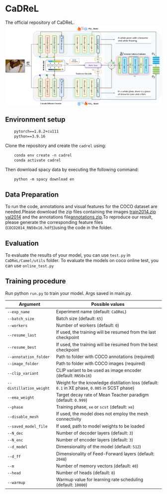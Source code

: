 # CaDReL
The official repository of CaDReL.
![](https://github.com/Aki-Tomoya/CaDReL/blob/main/fig2.png)
## Environment setup
        pytorch==1.8.2+cu111
        python==3.9.16

Clone the repository and create the `cadrel` using:

        conda env create -n cadrel
        conda activate cadrel
    

Then download spacy data by executing the following command:

        python -m spacy download en

## Data Preparation
To run the code, annotations and visual features for the COCO dataset are needed.Please download the zip files containing the images [train2014.zip](http://images.cocodataset.org/zips/train2014.zip) [val2014](http://images.cocodataset.org/zips/val2014.zip) and the annotations file[annotations.zip](https://pan.baidu.com/s/17ik-2OZGFaQ5-AzCCWkL9w).To reproduce our result, please generate the corresponding feature files (`COCO2014_RN50x16.hdf5`)using the code in the folder.

## Evaluation
To evaluate the results of your model, you can use `test.py` in `CaDReL/Camel/utils` folder.
To evaluate the models on coco online test, you can use `online_test.py`

## Training procedure
Run python `run.py` to train your model. Args saved in main.py.

| Argument | Possible values |
|------|------|
| `--exp_name` | Experiment name (default: `CaDReL`) |
| `--batch_size` | Batch size (default: `65`) |
| `--workers` | Number of workers (default: `0`) |
| `--resume_last` | If used, the training will be resumed from the last checkpoint |
| `--resume_best` | If used, the training will be resumed from the best checkpoint |
| `--annotation_folder` | Path to folder with COCO annotations (required) |
| `--image_folder` | Path to folder with COCO images (required) |
| `--clip_variant` | CLIP variant to be used as image encoder (default: `RN50x16`) |
| `--distillation_weight` | Weight for the knowledge distillation loss (default: `0.1` in XE phase, `0.005` in SCST phase) |
| `--ema_weight` | Target decay rate of Mean Teacher paradigm (default: `0.999`) |
| `--phase` | Training phase, `xe` or `scst` (default: `xe`) |
| `--disable_mesh` | If used, the model does not employ the mesh connectivity |
| `--saved_model_file` | If used, path to model weights to be loaded |
| `--N_dec` | Number of decoder layers (default: `3`) |
| `--N_enc` | Number of encoder layers (default: `3`) |
| `--d_model` | Dimensionality of the model (default: `512`) |
| `--d_ff` | Dimensionality of Feed-Forward layers (default: `2048`) |
| `--m` | Number of memory vectors (default: `40`) |
| `--head` | Number of heads (default: `8`) |
| `--warmup` | Warmup value for learning rate scheduling (default: `10000`) |
